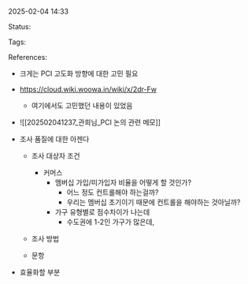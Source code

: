 2025-02-04 14:33

Status:

Tags:

References:


- 크게는 PCI 고도화 방향에 대한 고민 필요
- https://cloud.wiki.woowa.in/wiki/x/2dr-Fw
	- 여기에서도 고민했던 내용이 있었음

- ![[202502041237_관희님_PCI 논의 관련 메모]]
- 조사 품질에 대한 아젠다
	- 조사 대상자 조건
		- 커머스
			- 멤버십 가입/미가입자 비율을 어떻게 할 것인가?
				- 어느 정도 컨트롤해야 하는걸까?
				- 우리는 멤버십 초기이기 때문에 컨트롤을 해야하는 것아닐까?
			- 가구 유형별로 점수차이가 나는데
				- 수도권에 1-2인 가구가 많은데, 

	- 조사 방법
	- 문항

- 효율화할 부분
